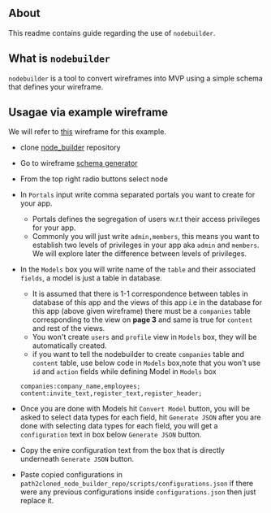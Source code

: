 ## About

This readme contains guide regarding the use of `nodebuilder`.

## What is `nodebuilder`

`nodebuilder` is a tool to convert wireframes into MVP using a simple schema that defines your wireframe.

## Usagae via example wireframe
We will refer to [this]() wireframe for this example.

- clone [node_builder]() repository
- Go to wireframe [schema generator](https://webhook.manaknightdigital.com/schema/pre)
- From the top right radio buttons select node
- In `Portals` input write comma separated portals you want to create for your app.
  - Portals defines the segregation of users w.r.t their access privileges for your app.
  - Commonly you will just write `admin,members`, this means you want to establish two levels of privileges in your app aka `admin` and `members`. We will explore later the difference between levels of privileges.
- In the `Models` box you will write name of the `table` and their associated `fields`, a model is just a table in database.
  - It is assumed that there is 1-1 correspondence between tables in database of this app and the views of this app i.e in the database for this app (above given wireframe) there must be a `companies` table corresponding to the view on **page 3** and same is true for `content` and rest of the views.
  - You won't create `users` and `profile` view in `Models` box, they will be automatically created.
  - if you want to tell the nodebuilder to create `companies` table and `content` table, use below code in `Models` box,note that you won't use `id` and `action` fields while defining Model in `Models` box
  
  ```
  companies:company_name,employees;
  content:invite_text,register_text,register_header;
  ```
- Once you are done with Models hit `Convert Model` button, you will be asked to select data types for each field, hit `Generate JSON` after you are done with selecting data types for each field, you will get a `configuration` text in box below `Generate JSON` button. 
- Copy the enire configuration text from the box that is directly underneath `Generate JSON` button.
- Paste copied configurations in `path2cloned_node_builder_repo/scripts/configurations.json` if there were any previous configurations inside `configurations.json` then just replace it.
